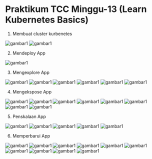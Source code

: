 <h1>Praktikum TCC Minggu-13 (Learn Kubernetes Basics)</h1>

1. Membuat cluster kurbenetes

![gambar1](g1.png)
![gambar1](g2.png)

2. Mendeploy App

![gambar1](g3.png)

3. Mengexplore App

![gambar1](g4.png)
![gambar1](g5.png)
![gambar1](g6.png)
![gambar1](g7.png)
![gambar1](g8.png)
![gambar1](g9.png)

4. Mengekspose App 

![gambar1](g10.png)
![gambar1](g11.png)
![gambar1](g12.png)
![gambar1](g13.png)
![gambar1](g14.png)
![gambar1](g15.png)
![gambar1](g16.png)
![gambar1](g17.png)

5. Penskalaan App

![gambar1](g18.png)
![gambar1](g19.png)
![gambar1](g20.png)
![gambar1](g21.png)
![gambar1](g22.png)

6. Memperbarui App

![gambar1](g23.png)
![gambar1](g24.png)
![gambar1](g25.png)
![gambar1](g26.png)
![gambar1](g27.png)
![gambar1](g28.png)
![gambar1](g29.png)
![gambar1](g30.png)
![gambar1](g31.png)
![gambar1](g32.png)